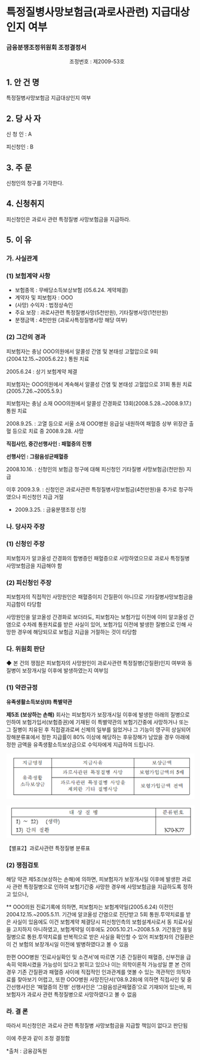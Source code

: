 # 특정질병사망보험금(과로사관련) 지급대상인지 여부

### 금융분쟁조정위원회 조정결정서 

&nbsp;&nbsp;&nbsp;&nbsp;&nbsp;&nbsp;&nbsp;&nbsp;&nbsp;&nbsp; &nbsp;&nbsp;&nbsp;&nbsp;&nbsp;&nbsp;&nbsp;&nbsp;&nbsp;&nbsp; &nbsp;&nbsp;&nbsp;&nbsp;&nbsp;&nbsp;&nbsp;&nbsp;&nbsp;&nbsp; &nbsp;&nbsp;&nbsp;&nbsp;&nbsp;&nbsp;&nbsp;&nbsp;&nbsp;&nbsp;조정번호 : 제2009-53호

## 1. 안 건 명 
특정질병사망보험금 지급대상인지 여부

## 2. 당 사 자 
신 청 인  :  A

피신청인  :  B
 
## 3. 주    문
신청인의 청구를 기각한다.

## 4. 신청취지 
피신청인은 과로사 관련 특정질병 사망보험금을 지급하라.

## 5. 이   유 
### 가. 사실관계 
### (1) 보험계약 사항 
 
  - 보험종목 : 무배당소득보상보험 (05.6.24. 계약체결)
  - 계약자 및 피보험자 : OOO
  - (사망) 수익자 : 법정상속인
  - 주요 보장 : 과로사관련 특정질병사망(5천만원), 기타질병사망(1천만원) 
  - 분쟁금액 : 4천만원 (과로사특정질병사망 해당 여부)

### (2) 그간의 경과

피보험자는 충남 OOO의원에서 알콜성 간염 및 본태성 고혈압으로 9회(2004.12.15.~2005.6.22.) 통원 치료
   
2005.6.24 : 상기 보험계약 체결

피보험자는 OOO의원에서 계속해서 알콜성 간염 및 본태성 고혈압으로 31회 통원 치료 (2005.7.26.~2005.5.9.) 

피보험자는 충남 소재 OOO의원에서 알콜성 간경화로 13회(2008.5.28.~2008.9.17.) 통원 치료

2008.9.25. : 고열 등으로 서울 소재 OOO병원 응급실 내원하여 패혈증 상부 위장관 출혈 등으로 치료 중 2008.9.28. 사망

**직접사인, 중간선행사인 : 패혈증의 진행**

**선행사인 : 그람음성균패혈증**

2008.10.16. : 신청인의 보험금 청구에 대해 피신청인 기타질병 사망보험금(천만원) 지급

이후 2009.3.9. : 신청인은 과로사관련 특정질병사망보험금(4천만원)을 추가로 청구하였으나 피신청인 지급 거절
   * 2009.3.25. :  금융분쟁조정 신청

### 나. 당사자 주장 

### (1) 신청인 주장 
피보험자가 알코올성 간경화의 합병증인 패혈증으로 사망하였으므로 과로사 특정질병사망보험금을 지급해야 함

### (2) 피신청인 주장
피보험자의 직접적인 사망원인은 패혈증이지 간질환이 아니므로 기타질병사망보험금을 지급함이 타당함

사망원인을 알코올성 간경화로 보더라도, 피보험자는 보험가입 이전에 이미 알코올성 간염으로 수차례 통원치료를 받은 사실이 있어, 보험가입 이전에 발생한 질병으로 인해 사망한 경우에 해당되므로 보험금 지급을 거절하는 것이 타당함
  

### 다. 위원회 판단

◆ 본 건의 쟁점은 피보험자의 사망원인이 과로사관련 특정질병(간질환)인지 여부와 동 질병이 보장개시일 이후에 발생하였는지 여부임

### (1) 약관규정

**유족생활소득보상(II) 특별약관**

**제5조 (보상하는 손해)** 회사는 피보험자가 보장개시일 이후에 발생한 아래의 질병으로 인하여 보험가입서(보험증권)에 기재된 이 특별약관의 보험기간중에 사망하거나 또는 그 질병이 치유된 후 직접결과로써 신체의 일부를 잃었거나 그 기능이 영구히 상실되어 장해분류표에서 정한 지급률이 80% 이상에 해당하는 후유장해가 남았을 경우 아래에 정한 금액을 유족생활소득보상금으로 수익자에게 지급하여 드립니다.

![alt image](https://raw.githubusercontent.com/aijinet/bodoc-claim-contents/master/contents/images/118_1.PNG)
<!--
지급명칭
지급사유
보상금액
유족생활
소득보상금
과로사관련 특정질병 사망
보험가입금액의 5배
과로사관련 특정질병 사망을 제외한 기타 질병사망
보험가입금액 전액
-->

![alt image](https://raw.githubusercontent.com/aijinet/bodoc-claim-contents/master/contents/images/118_2.PNG)

【별표2】과로사관련 특정질병 분류표

<!--
대 상 질 병
분류번호
1) ～ 12)   (생략)
13) 간의 질환

 K70-K77
--> 

### (2) 쟁점검토  

해당 약관 제5조(보상하는 손해)에 의하면, 피보험자가 보장개시일 이후에 발생한 과로사 관련 특정질병으로 인하여 보험기간중 사망한 경우에 사망보험금을 지급하도록 정하고 있으나,

** OOO의원 진료기록에 의하면, 피보험자는 보험계약일(2005.6.24) 이전인 2004.12.15.~2005.5.11. 기간에 알코올성 간염으로 진단받고 5회 통원․투약치료를 받은 사실이 있음에도 이건 보험계약 체결당시 피신청인측의 보험설계사로서 동 치료사실을 고지하지 아니하였고, 보험계약일 이후에도 2005.10.21.~2008.5.9. 기간동안 동일 질병으로 통원․투약치료를 반복적으로 받은 사실을 확인할 수 있어 피보험자의 간질환은 이 건 보험의 보장개시일 이전에 발병하였다고 볼 수 있음


한편 OOO병원 ‘진료사실확인 및 소견서’에 따르면 기존 간질환이 패혈증, 신부전을 급속히 악화시켰을 가능성이 있다고 밝히고 있으나 이는 의학이론적 가능성일 뿐 본 건의 경우 기존 간질환과 패혈증 사이에 직접적인 인과관계를 엿볼 수 있는 객관적인 의적자료를 찾아보기 어렵고, 또한 OOO병원 사망진단서(‘08.9.28)에 의하면 직접사인 및 중간선행사인은 ‘패혈증의 진행’ 선행사인은 ‘그람음성균패혈증’으로 기재되어 있는바, 피보험자가 과로사 관련 특정질병으로 사망하였다고 볼 수 없음


### 라. 결 론

따라서 피신청인은 과로사 관련 특정질병 사망보험금을 지급할 책임이 없다고 판단됨

이에 주문과 같이 조정 결정함  

*출처 : 금융감독원